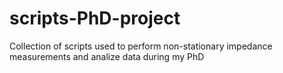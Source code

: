 # scripts-PhD-project
 Collection of scripts used to perform non-stationary impedance measurements and analize data during my PhD
